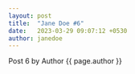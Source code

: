 ```yaml
---
layout: post
title:  "Jane Doe #6"
date:   2023-03-29 09:07:12 +0530
author: janedoe
---
```


Post 6 by Author {{ page.author }}